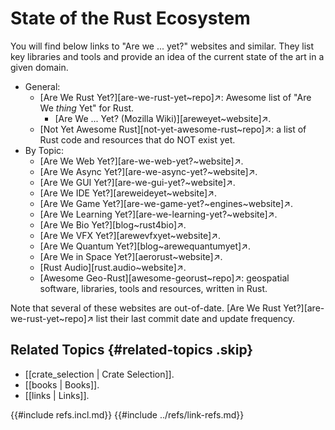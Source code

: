 # State of the Rust Ecosystem

You will find below links to "Are we ... yet?" websites and similar. They list key libraries and tools and provide an idea of the current state of the art in a given domain.

- General:
  - [Are We Rust Yet?][are-we-rust-yet~repo]↗: Awesome list of "Are We *thing* Yet" for Rust.
    - [Are We ... Yet? (Mozilla Wiki)][areweyet~website]↗.
  - [Not Yet Awesome Rust][not-yet-awesome-rust~repo]↗: a list of Rust code and resources that do NOT exist yet.
- By Topic:
  - [Are We Web Yet?][are-we-web-yet?~website]↗.
  - [Are We Async Yet?][are-we-async-yet?~website]↗.
  - [Are We GUI Yet?][are-we-gui-yet?~website]↗.
  - [Are We IDE Yet?][areweideyet~website]↗.
  - [Are We Game Yet?][are-we-game-yet?~engines~website]↗.
  - [Are We Learning Yet?][are-we-learning-yet?~website]↗.
  - [Are We Bio Yet?][blog~rust4bio]↗.
  - [Are We VFX Yet?][arewevfxyet~website]↗.
  - [Are We Quantum Yet?][blog~arewequantumyet]↗.
  - [Are We in Space Yet?][aerorust~website]↗.
  - [Rust Audio][rust.audio~website]↗.
  - [Awesome Geo-Rust][awesome-georust~repo]↗: geospatial software, libraries, tools and resources, written in Rust.

Note that several of these websites are out-of-date. [Are We Rust Yet?][are-we-rust-yet~repo]↗ list their last commit date and update frequency.

## Related Topics {#related-topics .skip}

- [[crate_selection | Crate Selection]].
- [[books | Books]].
- [[links | Links]].

{{#include refs.incl.md}}
{{#include ../refs/link-refs.md}}

<div class="hidden">
</div>

